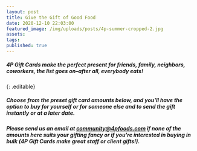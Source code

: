 ```yaml
---
layout: post
title: Give the Gift of Good Food
date: 2020-12-10 22:03:00
featured_image: /img/uploads/posts/4p-summer-cropped-2.jpg
assets:
tags:
published: true
---
```


##### 4P Gift Cards make the perfect present for friends, family, neighbors, coworkers, the list goes on–after all, everybody eats\! &nbsp;
{: .editable}

##### Choose from the preset gift card amounts below, and you'll have the option to buy for yourself or for someone else and to send the gift instantly or at a later date.

##### Please send us an email at community@4pfoods.com if none of the amounts here suits your gifting fancy or if you're interested in buying in bulk (4P Gift Cards make great staff or client gifts\!).


<div data-site-id="ac3f72f4-b083-413e-a022-afb53b8eeee0" data-platform="Other" class="gift-up-target">&nbsp;</div>

<script type="text/javascript">
(function (g, i, f, t, u, p, s) {
    g[u] = g[u] || function() { (g[u].q = g[u].q || []).push(arguments) };
    p = i.createElement(f);
    p.async = 1;
    p.src = t;
    s = i.getElementsByTagName(f)[0];
    s.parentNode.insertBefore(p, s);
})(window, document, "script", "https://cdn.giftup.app/dist/gift-up.js", "giftup");
</script>

&nbsp;
